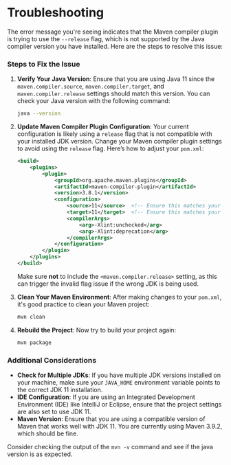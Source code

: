 # Troubleshooting

The error message you're seeing indicates that the Maven compiler plugin is trying to use the `--release` flag, which is not supported by the Java compiler version you have installed. Here are the steps to resolve this issue:

### Steps to Fix the Issue

1. **Verify Your Java Version**:
   Ensure that you are using Java 11 since the `maven.compiler.source`, `maven.compiler.target`, and `maven.compiler.release` settings should match this version. You can check your Java version with the following command:
   ```bash
   java --version
   ```

2. **Update Maven Compiler Plugin Configuration**:
   Your current configuration is likely using a `release` flag that is not compatible with your installed JDK version. Change your Maven compiler plugin settings to avoid using the `release` flag. Here’s how to adjust your `pom.xml`:

   ```xml
   <build>
       <plugins>
           <plugin>
               <groupId>org.apache.maven.plugins</groupId>
               <artifactId>maven-compiler-plugin</artifactId>
               <version>3.8.1</version>
               <configuration>
                   <source>11</source>  <!-- Ensure this matches your Java version -->
                   <target>11</target>  <!-- Ensure this matches your Java version -->
                   <compilerArgs>
                       <arg>-Xlint:unchecked</arg>
                       <arg>-Xlint:deprecation</arg>
                   </compilerArgs>
               </configuration>
           </plugin>
       </plugins>
   </build>
   ```

   Make sure **not** to include the `<maven.compiler.release>` setting, as this can trigger the invalid flag issue if the wrong JDK is being used.

3. **Clean Your Maven Environment**:
   After making changes to your `pom.xml`, it's good practice to clean your Maven project:
   ```bash
   mvn clean
   ```

4. **Rebuild the Project**:
   Now try to build your project again:
   ```bash
   mvn package
   ```

### Additional Considerations
- **Check for Multiple JDKs**: If you have multiple JDK versions installed on your machine, make sure your `JAVA_HOME` environment variable points to the correct JDK 11 installation.
- **IDE Configuration**: If you are using an Integrated Development Environment (IDE) like IntelliJ or Eclipse, ensure that the project settings are also set to use JDK 11.
- **Maven Version**: Ensure that you are using a compatible version of Maven that works well with JDK 11. You are currently using Maven 3.9.2, which should be fine.

Consider checking the output of the `mvn -v` command and see if the java version is as expected.